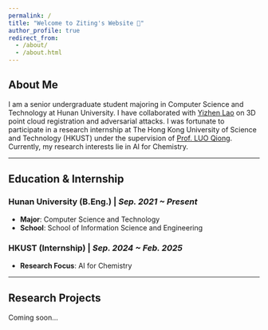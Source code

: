 ```yaml
---
permalink: /
title: "Welcome to Ziting's Website 🙂"
author_profile: true
redirect_from: 
  - /about/
  - /about.html
---
```


## About Me  

I am a senior undergraduate student majoring in Computer Science and Technology at Hunan University. I have collaborated with [Yizhen Lao](https://yizhenlao.github.io/) on 3D point cloud registration and adversarial attacks. I was fortunate to participate in a research internship at The Hong Kong University of Science and Technology (HKUST) under the supervision of [Prof. LUO Qiong](https://cse.hkust.edu.hk/~luo/). Currently, my research interests lie in AI for Chemistry.  

---

## Education & Internship  

### Hunan University (B.Eng.) | *Sep. 2021 ~ Present*  
- **Major**: Computer Science and Technology  
- **School**: School of Information Science and Engineering  

### HKUST (Internship) | *Sep. 2024 ~ Feb. 2025*  
- **Research Focus**: AI for Chemistry  

---

## Research Projects  

Coming soon...
